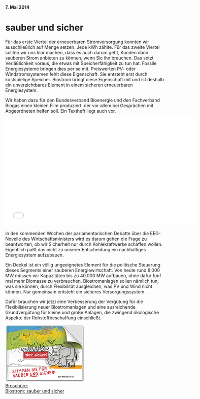 #### 7. Mai 2014
# sauber und sicher

Für das erste Viertel der erneuerbaren Stromversorgung konnten wir ausschließlich auf Menge setzen. Jede kWh zählte. Für das zweite Viertel sollten wir uns klar machen, dass es auch darum geht, Kunden dann sauberen Strom anbieten zu können, wenn Sie ihn brauchen. Das setzt Verläßlichkeit voraus, die etwas mit Speicherfähigkeit zu tun hat. Fossile Energiesysteme bringen dies per se mit. Preiswerten PV- oder Windstromsystemen fehlt diese Eigenschaft. Sie entsteht erst durch kostspielige Speicher. Biostrom bringt diese Eigenschaft mit und ist deshalb ein unverzichtbares Element in einem sicheren erneuerbaren Energiesystem. 

Wir haben dazu für den Bundesverband Bioenergie und den Fachverband Biogas einen kleinen Film produziert, der vor allem bei Gesprächen mit Abgeordneten helfen soll. Ein Textheft liegt auch vor.

<iframe width="600" height="338" src="//www.youtube.com/embed/CRsw4mCnWEg" frameborder="0" allowfullscreen></iframe>

In den kommenden Wochen der parlamentarischen Debatte über die EEG-Novelle des Wirtschaftsministers wird es darum gehen die Frage zu beantworten, ob wir Sicherheit nur durch Kohlekraftwerke schaffen wollen. Eigentlich paßt das nicht zu unserer Entscheidung ein nachhaltiges Energiesystem aufzubauen.

Ein Deckel ist ein völlig ungeeignetes Element für die politische Steuerung dieses Segments einer sauberen Energiewirtschaft. Von heute rund 8.000 MW müssen wir Kapazitäten bis zu 40.000 MW aufbauen, ohne dafür fünf mal mehr Biomasse zu verbrauchen. Biostromanlagen sollen nämlich tun, was sie können, durch Flexibilität ausgleichen, was PV und Wind nicht können. Nur gemeinsam entsteht ein sicheres Versorgungssystem.

Dafür brauchen wir jetzt eine Verbesserung der Vergütung für die Flexibilisierung neuer Biostromanlagen und eine ausreichende Grundvergütung für kleine und große Anlagen, die zwingend ökologische Aspekte der Rohstoffbeschaffung einschließt.

<div class="anhang">
<a href="../_ressources/pdf/biostrom_broschuere.pdf"><img src="../_ressources/pdf/biostrom_broschuere.png"><br>Broschüre: <br>Biostrom: sauber und sicher</a>
</div>

